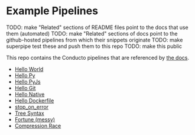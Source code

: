 # Example Pipelines

TODO: make "Related" sections of README files point to the docs that use them (automated)
TODO: make "Related" sections of docs point to the github-hosted pipelines from which their snippets originate
TODO: make superpipe test these and push them to this repo
TODO: make this public

This repo contains the Conducto pipelines that are referenced by [the docs](https://conducto.com/docs).

- [Hello World](./hello_world/)
- [Hello Py](./hello_py/)
- [Hello PyJs](./hello_py_js/)
- [Hello Git](./hello_git/)
- [Hello Native](./hello_native/)
- [Hello Dockerfile](./hello_dockerfile/)
- [stop_on_error](./stop_on_error/)
- [Tree Syntax](./tree_syntax/)
- [Fortune (messy)](./fortune_messy/)
- [Compression Race](./compression_race/)

